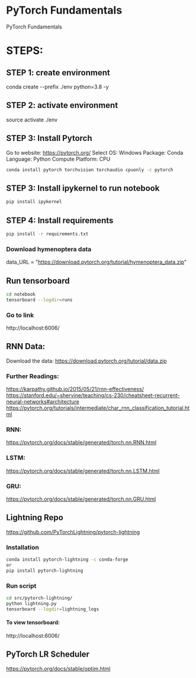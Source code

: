 # PyTorch Fundamentals
PyTorch Fundamentals

# STEPS:

## STEP 1: create environment
conda create --prefix ./env python=3.8 -y

## STEP 2:  activate environment
source activate ./env

## STEP 3: Install Pytorch
Go to website: https://pytorch.org/
Select OS: Windows
Package: Conda
Language: Python
Compute Platform: CPU

```bash
conda install pytorch torchvision torchaudio cpuonly -c pytorch
```

## STEP 3: Install ipykernel to run notebook

```bash
pip install ipykernel
```

## STEP 4: Install requirements

```bash
pip install -r requirements.txt
```

### Download hymenoptera data
data_URL = "https://download.pytorch.org/tutorial/hymenoptera_data.zip"

## Run tensorboard

```bash
cd notebook
tensorboard --logdir=runs
```

### Go to link
http://localhost:6006/

## RNN Data:
Download the data: https://download.pytorch.org/tutorial/data.zip

### Further Readings:

https://karpathy.github.io/2015/05/21/rnn-effectiveness/
https://stanford.edu/~shervine/teaching/cs-230/cheatsheet-recurrent-neural-networks#architecture
https://pytorch.org/tutorials/intermediate/char_rnn_classification_tutorial.html

### RNN:
https://pytorch.org/docs/stable/generated/torch.nn.RNN.html

### LSTM:
https://pytorch.org/docs/stable/generated/torch.nn.LSTM.html

### GRU:
https://pytorch.org/docs/stable/generated/torch.nn.GRU.html


## Lightning Repo
https://github.com/PyTorchLightning/pytorch-lightning

### Installation
```bash
conda install pytorch-lightning -c conda-forge
or
pip install pytorch-lightning
```

### Run script
```bash
cd src/pytorch-lightning/
python lightning.py
tensorboard --logdir=lightning_logs
```
#### To view tensorboard:
http://localhost:6006/


## PyTorch LR Scheduler 
https://pytorch.org/docs/stable/optim.html

